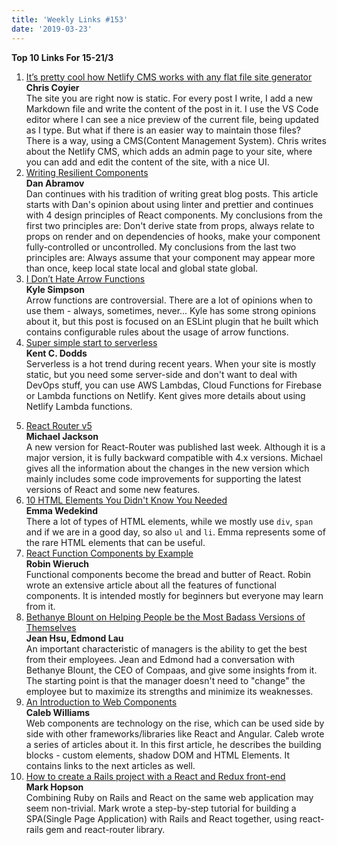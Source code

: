 ```yaml
---
title: 'Weekly Links #153'
date: '2019-03-23'
---
```


**Top 10 Links For 15-21/3**

1. [It’s pretty cool how Netlify CMS works with any flat file site generator](https://css-tricks.com/its-pretty-cool-how-netlify-cms-works-with-any-flat-file-site-generator/)  
   **Chris Coyier**  
   The site you are right now is static. For every post I write, I add a new Markdown file and write the content of the post in it. I use the VS Code editor where I can see a nice preview of the current file, being updated as I type. But what if there is an easier way to maintain those files? There is a way, using a CMS(Content Management System). Chris writes about the Netlify CMS, which adds an admin page to your site, where you can add and edit the content of the site, with a nice UI.
2. [Writing Resilient Components](https://overreacted.io/writing-resilient-components/)  
   **Dan Abramov**  
   Dan continues with his tradition of writing great blog posts. This article starts with Dan's opinion about using linter and prettier and continues with 4 design principles of React components. My conclusions from the first two principles are: Don't derive state from props, always relate to props on render and on dependencies of hooks, make your component fully-controlled or uncontrolled. My conclusions from the last two principles are: Always assume that your component may appear more than once, keep local state local and global state global.
3. [I Don’t Hate Arrow Functions](https://davidwalsh.name/i-dont-hate-arrow-functions)  
   **Kyle Simpson**  
   Arrow functions are controversial. There are a lot of opinions when to use them - always, sometimes, never... Kyle has some strong opinions about it, but this post is focused on an ESLint plugin that he built which contains configurable rules about the usage of arrow functions.
4. [Super simple start to serverless](https://kentcdodds.com/blog/super-simple-start-to-serverless)  
   **Kent C. Dodds**  
   Serverless is a hot trend during recent years. When your site is mostly static, but you need some server-side and don't want to deal with DevOps stuff, you can use AWS Lambdas, Cloud Functions for Firebase or Lambda functions on Netlify. Kent gives more details about using Netlify Lambda functions.

5) [React Router v5](https://reacttraining.com/blog/react-router-v5/)  
   **Michael Jackson**  
   A new version for React-Router was published last week. Although it is a major version, it is fully backward compatible with 4.x versions. Michael gives all the information about the changes in the new version which mainly includes some code improvements for supporting the latest versions of React and some new features.
6) [10 HTML Elements You Didn't Know You Needed](https://dev.to/emmawedekind/10-html-element-you-didnt-know-you-needed-3jo4)  
   **Emma Wedekind**  
   There a lot of types of HTML elements, while we mostly use `div`, `span` and if we are in a good day, so also `ul` and `li`. Emma represents some of the rare HTML elements that can be useful.
7) [React Function Components by Example](https://www.robinwieruch.de/react-function-component/)  
   **Robin Wieruch**  
   Functional components become the bread and butter of React. Robin wrote an extensive article about all the features of functional components. It is intended mostly for beginners but everyone may learn from it.
8) [Bethanye Blount on Helping People be the Most Badass Versions of Themselves](https://blog.coleadership.com/bethanye-blount-on-helping-people-be-the-most-badass-versions-of-themselves/)  
   **Jean Hsu, Edmond Lau**  
   An important characteristic of managers is the ability to get the best from their employees. Jean and Edmond had a conversation with Bethanye Blount, the CEO of Compaas, and give some insights from it. The starting point is that the manager doesn't need to "change" the employee but to maximize its strengths and minimize its weaknesses.
9) [An Introduction to Web Components](https://css-tricks.com/an-introduction-to-web-components/)  
   **Caleb Williams**  
   Web components are technology on the rise, which can be used side by side with other frameworks/libraries like React and Angular. Caleb wrote a series of articles about it. In this first article, he describes the building blocks - custom elements, shadow DOM and HTML Elements. It contains links to the next articles as well.
10) [How to create a Rails project with a React and Redux front-end](https://medium.freecodecamp.org/how-to-create-a-rails-project-with-a-react-and-redux-front-end-8b01e17a1db)  
    **Mark Hopson**  
    Combining Ruby on Rails and React on the same web application may seem non-trivial. Mark wrote a step-by-step tutorial for building a SPA(Single Page Application) with Rails and React together, using react-rails gem and react-router library.
